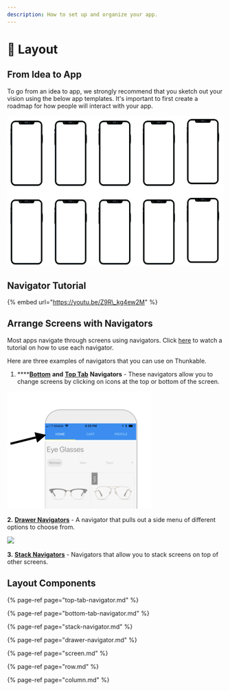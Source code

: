 ```yaml
---
description: How to set up and organize your app.
---
```


# 📐 Layout

## From Idea to App 

To go from an idea to app, we strongly recommend that you sketch out your vision using the below app templates. It's important to first create a roadmap for how people will interact with your app. 

![](.gitbook/assets/image%20%2848%29.png)

## Navigator Tutorial

{% embed url="https://youtu.be/Z9R\_kg4ew2M" %}



## Arrange Screens with Navigators

Most apps navigate through screens using navigators. Click [here](https://www.youtube.com/watch?v=Z9R_kg4ew2M) to watch a tutorial on how to use each navigator. 

Here are three examples of navigators that you can use on Thunkable.

1. \*\*\*\*[**Bottom**](https://docs.thunkable.com/bottom-tab-navigator) **and** [**Top Tab**](https://docs.thunkable.com/top-tab-navigator) **Navigators** - These navigators allow you to change screens by clicking on icons at the top or bottom of the screen. 

![Top Tab Navigator](.gitbook/assets/image%20%28112%29.png)

**2.** [**Drawer Navigators**](https://docs.thunkable.com/drawer-navigator) - A navigator that pulls out a side menu of different options to choose from. 

![](.gitbook/assets/thunkable-documentation-exhibits-83.png)

**3.** [**Stack Navigators**](https://docs.thunkable.com/stack-navigator) - Navigators that allow you to stack screens on top of other screens.

## Layout Components

{% page-ref page="top-tab-navigator.md" %}

{% page-ref page="bottom-tab-navigator.md" %}

{% page-ref page="stack-navigator.md" %}

{% page-ref page="drawer-navigator.md" %}

{% page-ref page="screen.md" %}

{% page-ref page="row.md" %}

{% page-ref page="column.md" %}

